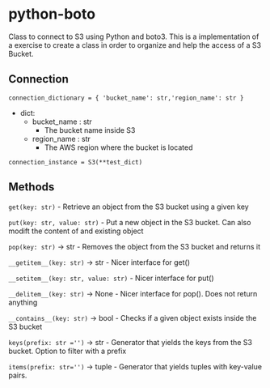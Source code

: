# python-boto

Class to connect to S3 using Python and boto3.
This is a implementation of a exercise to create a class in order to organize and help the access of a S3 Bucket.

## Connection

```
connection_dictionary = { 'bucket_name': str,'region_name': str }
```

- dict:
  - bucket_name : str
    - The bucket name inside S3
  - region_name : str
    - The AWS region where the bucket is located

```
connection_instance = S3(**test_dict)
```

## Methods

`get(key: str)` - Retrieve an object from the S3 bucket using a given key

`put(key: str, value: str)` - Put a new object in the S3 bucket. Can also modift the content of and existing object

`pop(key: str)` -> str - Removes the object from the S3 bucket and returns it

`__getitem__(key: str)` -> str - Nicer interface for get()

`__setitem__(key: str, value: str)` - Nicer interface for put()

`__delitem__(key: str)` -> None - Nicer interface for pop(). Does not return anything

`__contains__(key: str)` -> bool - Checks if a given object exists inside the S3 bucket

`keys(prefix: str ='')` -> str - Generator that yields the keys from the S3 bucket. Option to filter with a prefix

`items(prefix: str='')` -> tuple - Generator that yields tuples with key-value pairs.
